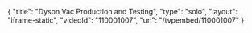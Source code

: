 {
    "title": "Dyson Vac Production and Testing",
    "type": "solo",
    "layout": "iframe-static",
    "videoId": "110001007",
    "url": "\/tvpembed\/110001007"
}